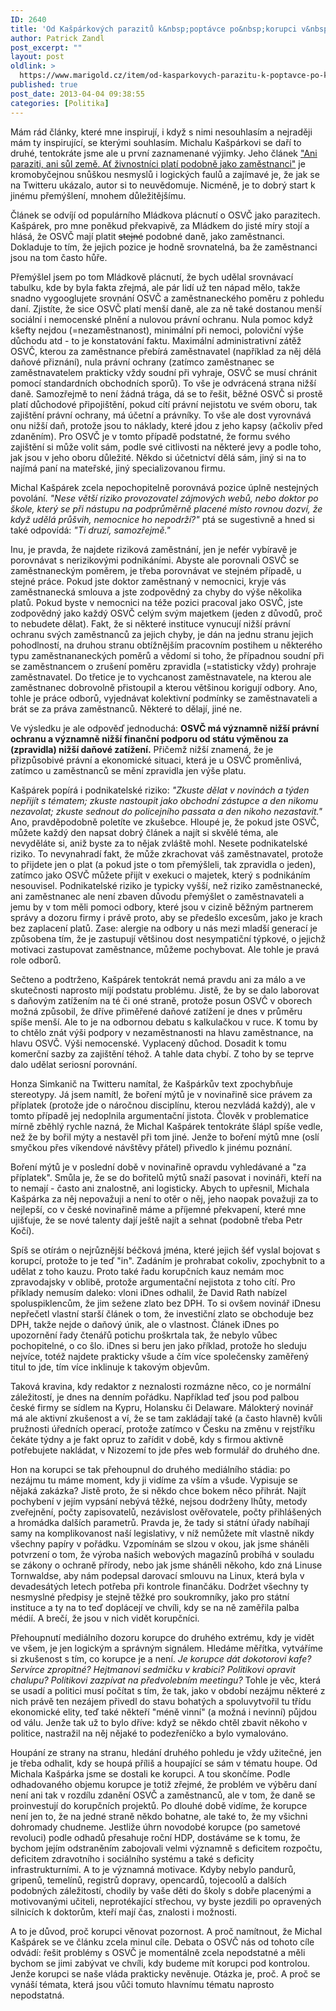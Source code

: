 ```yaml
---
ID: 2640
title: 'Od Kašpárkových parazitů k&nbsp;poptávce po&nbsp;korupci v&nbsp;médiích'
author: Patrick Zandl
post_excerpt: ""
layout: post
oldlink: >
  https://www.marigold.cz/item/od-kasparkovych-parazitu-k-poptavce-po-korupci-v-mediich
published: true
post_date: 2013-04-04 09:38:55
categories: [Politika]
---
```

<p>Mám rád články, které mne inspirují, i když s nimi nesouhlasím a nejraději mám ty inspirující, se kterými souhlasím. Michalu Kašpárkovi se daří to druhé, tentokráte jsme ale u první zaznamenané výjimky. Jeho článek <a href="http://www.penize.cz/dan-z-prijmu/252276-ani-paraziti-ani-sul-zeme-at-zivnostnici-plati-podobne-jako-zamestnanci">"Ani paraziti, ani sůl země. Ať živnostníci platí podobně jako zaměstnanci"</a> je kromobyčejnou snůškou nesmyslů i logických faulů a zajímavé je, že jak se na Twitteru ukázalo, autor si to neuvědomuje. Nicméně, je to dobrý start k jinému přemýšlení, mnohem důležitějšímu.</p>


<p>Článek se odvíjí od populárního Mládkova plácnutí o OSVČ jako parazitech. Kašpárek, pro mne poněkud překvapivě, za Mládkem do jisté míry stojí a hlásá, že OSVČ mají platit <span style="text-decoration: line-through;">stejné</span> podobné daně, jako zaměstnanci. Dokladuje to tím, že jejich pozice je hodně srovnatelná, ba že zaměstnanci jsou na tom často hůře.</p>

<p>Přemýšlel jsem po tom Mládkově plácnutí, že bych udělal srovnávací tabulku, kde by byla fakta zřejmá, ale pár lidí už ten nápad mělo, takže snadno vygooglujete srovnání OSVČ a zaměstnaneckého poměru z pohledu daní. Zjistíte, že sice OSVČ platí menší daně, ale za ně také dostanou menší sociální i nemocenské plnění a nulovou právní ochranu. Nula pomoc když kšefty nejdou (=nezaměstnanost), minimální při nemoci, poloviční výše důchodu atd - to je konstatování faktu. Maximální administrativní zátěž OSVČ, kterou za zaměstnance přebírá zaměstnavatel (například za něj dělá daňové přiznání), nula právní ochrany (zatímco zaměstnanec se zaměstnavatelem prakticky vždy soudní při vyhraje, OSVČ se musí chránit pomocí standardních obchodních sporů). To vše je odvrácená strana nižší daně. Samozřejmě to není žádná trága, dá se to řešit, běžné OSVČ si prostě platí důchodové připojištění, pokud cítí právní nejistotu ve svém oboru, tak zajištění právní ochrany, má účetní a právníky. To vše ale dost vyrovnává onu nižší daň, protože jsou to náklady, které jdou z jeho kapsy (ačkoliv před zdaněním). Pro OSVČ je v tomto případě podstatné, že formu svého zajištění si může volit sám, podle své citlivosti na některé jevy a podle toho, jak jsou v jeho oboru důležité. Někdo si účetnictví dělá sám, jiný si na to najímá paní na mateřské, jiný specializovanou firmu.</p>

<p>Michal Kašpárek zcela nepochopitelně porovnává pozice úplně nestejných povolání.<em> "Nese větší riziko provozovatel zájmových webů, nebo doktor po škole, který se při nástupu na podprůměrně placené místo rovnou dozví, že když udělá průšvih, nemocnice ho nepodrží?"</em> ptá se sugestivně a hned si také odpovídá: <em>"Ti druzí, samozřejmě."</em></p>

<p>Inu, je pravda, že najdete riziková zaměstnání, jen je nefér vybíravě je porovnávat s nerizikovými podnikáními. Abyste ale porovnali OSVČ se zaměstnaneckým poměrem, je třeba porovnávat ve stejném případě, u stejné práce. Pokud jste doktor zaměstnaný v nemocnici, kryje vás zaměstnanecká smlouva a jste zodpovědný za chyby do výše několika platů. Pokud byste v nemocnici na téže pozici pracoval jako OSVČ, jste zodpovědný jako každý OSVČ celým svým majetkem (jeden z důvodů, proč to nebudete dělat). Fakt, že si některé instituce vynucují nižší právní ochranu svých zaměstnanců za jejich chyby, je dán na jednu stranu jejich pohodlností, na druhou stranu obtížnějším pracovním postihem u některého typu zaměstnananeckých poměrů a vědomí si toho, že případnou soudní při se zaměstnancem o zrušení poměru zpravidla (=statisticky vždy) prohraje zaměstnavatel. Do třetice je to vychcanost zaměstnavatele, na kterou ale zaměstnanec dobrovolně přistoupil a kterou většinou korigují odbory. Ano, tohle je práce odborů, vyjednávat kolektivní podmínky se zaměstnavateli a brát se za práva zaměstnanců. Některé to dělají, jiné ne.</p>

<p>Ve výsledku je ale odpověď jednoduchá: <strong>OSVČ má významně nižší právní ochranu a významně nižší finanční podporu od státu výměnou za (zpravidla) nižší daňové zatížení.</strong> Přičemž nižší znamená, že je přizpůsobivé právní a ekonomické situaci, která je u OSVČ proměnlivá, zatímco u zaměstnanců se mění zpravidla jen výše platu.</p>

<p>Kašpárek popírá i podnikatelské riziko: <em>"Zkuste dělat v novinách a týden nepřijít s tématem; zkuste nastoupit jako obchodní zástupce a den nikomu nezavolat; zkuste sednout do policejního passata a den nikoho nezastavit."</em> Ano, pravděpodobně poletíte ve zkušebce. Hloupé je, že pokud jste OSVČ, můžete každý den napsat dobrý článek a najít si skvělé téma, ale nevyděláte si, aniž byste za to nějak zvláště mohl. Nesete podnikatelské riziko. To nevynahradí fakt, že může zkrachovat váš zaměstnavatel, protože to přijdete jen o plat (a pokud jste o tom přemýšleli, tak zpravidla o jeden), zatímco jako OSVČ můžete přijít v exekuci o majetek, který s podnikáním nesouvisel. Podnikatelské riziko je typicky vyšší, než riziko zaměstnanecké, ani zaměstnanec ale není zbaven důvodu přemýšlet o zaměstnavateli a jemu by v tom měli pomoci odbory, které jsou v cizině běžným partnerem správy a dozoru firmy i právě proto, aby se předešlo excesům, jako je krach bez zaplacení platů. Zase: alergie na odbory u nás mezi mladší generací je způsobena tím, že je zastupují většinou dost nesympatiční týpkové, o jejichž motivaci zastupovat zaměstnance, můžeme pochybovat. Ale tohle je pravá role odborů.</p>

<p>Sečteno a podtrženo, Kašpárek tentokrát nemá pravdu ani za málo a ve skutečnosti naprosto míjí podstatu problému. Jistě, že by se dalo laborovat s daňovým zatížením na té či oné straně, protože posun OSVČ v oborech možná způsobil, že dříve přiměřené daňové zatížení je dnes v průměru spíše menší. Ale to je na odbornou debatu s kalkulačkou v ruce. K tomu by to chtělo znát výši podpory v nezaměstnanosti na hlavu zaměstnance, na hlavu OSVČ. Výši nemocenské. Vyplacený důchod. Dosadit k tomu komerční sazby za zajištění téhož. A tahle data chybí. Z toho by se teprve dalo udělat seriosní porovnání.</p>

<p>Honza Simkanič na Twitteru namítal, že Kašpárkův text zpochybňuje stereotypy. Já jsem namítl, že boření mýtů je v novinařině sice právem za příplatek (protože jde o náročnou disciplínu, kterou nezvládá každý), ale v tomto případě jej nedoplnila argumentační jistota. Člověk v problematice mírně zběhlý rychle nazná, že Michal Kašpárek tentokráte šlápl spíše vedle, než že by bořil mýty a nestavěl při tom jiné. Jenže to boření mýtů mne (oslí smyčkou přes víkendové návštěvy přátel) přivedlo k jinému poznání.</p>

<p>Boření mýtů je v poslední době v novinařině opravdu vyhledávané a "za příplatek". Smůla je, že se do bořitelů mýtů snaží pasovat i novináři, kteří na to nemají - často ani znalostně, ani logisticky. Abych to upřesnil, Michala Kašpárka za něj nepovažuji a není to otěr o něj, jeho naopak považuji za to nejlepší, co v české novinařině máme a příjemné překvapení, které mne ujišťuje, že se nové talenty dají ještě najít a sehnat (podobně třeba Petr Kočí).</p>

<p>Spíš se otírám o nejrůznější béčková jména, které jejich šéf vyslal bojovat s korupcí, protože to je teď "in". Zadáním je prohrabat cokoliv, zpochybnit to a udělat z toho kauzu. Proto také řadu korupčních kauz nemám moc zpravodajsky v oblibě, protože argumentační nejistota z toho cítí. Pro příklady nemusím daleko: vloni iDnes odhalil, že David Rath nabízel spoluspiklencům, že jim sežene zlato bez DPH. To si ovšem novinář iDnesu nepřečetl vlastní starší článek o tom, že investiční zlato se obchoduje bez DPH, takže nejde o daňový únik, ale o vlastnost. Článek iDnes po upozornění řady čtenářů potichu proškrtala tak, že nebylo vůbec pochopitelné, o co šlo. iDnes si beru jen jako příklad, protože ho sleduju nejvíce, totéž najdete prakticky všude a čím více společensky zaměřený titul to jde, tím více inklinuje k takovým objevům. </p>

<p>Taková kravina, kdy redaktor z neznalosti rozmázne něco, co je normální záležitostí, je dnes na denním pořádku. Například teď jsou pod palbou české firmy se sídlem na Kypru, Holansku či Delaware. Málokterý novinář má ale aktivní zkušenost a ví, že se tam zakládají také (a často hlavně) kvůli pružnosti úředních operací, protože zatímco v Česku na změnu v rejstříku čekáte týdny a je fakt opruz to zařídit v době, kdy s firmou aktivně potřebujete nakládat, v Nizozemí to jde přes web formulář do druhého dne.</p>

<p>Hon na korupci se tak přehoupnul do druhého mediálního stádia: po nezájmu tu máme moment, kdy ji vidíme za vším a všude. Vypisuje se nějaká zakázka? Jistě proto, že si někdo chce bokem něco přihrát. Najít pochybení v jejím vypsání nebývá těžké, nejsou dodrženy lhůty, metody zveřejnění, počty zapisovatelů, nezávislost ověřovatele, počty přihlášených a hromádka dalších parametrů. Pravda je, že tady si státní úřady nabíhají samy na komplikovanost naší legislativy, v níž nemůžete mít vlastně nikdy všechny papíry v pořádku. Vzpomínám se slzou v okou, jak jsme sháněli potvrzení o tom, že výroba našich webových magazínů probíhá v souladu se zákony o ochraně přírody, nebo jak jsme sháněli někoho, kdo zná Linuse Tornwaldse, aby nám podepsal darovací smlouvu na Linux, která byla v devadesátých letech potřeba při kontrole finančáku. Dodržet všechny ty nesmyslné předpisy je stejně těžké pro soukromníky, jako pro státní instituce a ty na to teď doplácejí ve chvíli, kdy se na ně zaměřila palba médií. A brečí, že jsou v nich vidět korupčníci.</p>

<p>Přehoupnutí mediálního dozoru korupce do druhého extrému, kdy je vidět ve všem, je jen logickým a správným signálem. Hledáme měřítka, vytváříme si zkušenost s tím, co korupce je a není. <em>Je korupce dát dokotorovi kafe? Servírce zpropitné? Hejtmanovi sedmičku v krabici? Politikovi opravit chalupu? Politikovi zazpívat na předvolebním meetingu? </em>Tohle je věc, která se usadí a politici musí počítat s tím, že tak, jako v období nezájmu některé z nich právě ten nezájem přivedl do stavu bohatých a spoluvytvořil tu třídu ekonomické elity, teď také někteří "méně vinní" (a možná i nevinní) půjdou od válu. Jenže tak už to bylo dříve: když se někdo chtěl zbavit někoho v politice, nastražil na něj nějaké to podezřeníčko a bylo vymalováno.</p>

<p>Houpání ze strany na stranu, hledání druhého pohledu je vždy užitečné, jen je třeba odhalit, kdy se houpá příliš a houpající se sám v tématu houpe. Od Michala Kašpárka jsme se dostali ke korupci. A tou skončíme. Podle odhadovaného objemu korupce je totiž zřejmé, že problém ve výběru daní není ani tak v rozdílu zdanění OSVČ a zaměstnanců, ale v tom, že daně se proinvestují do korupčních projektů. Po dlouhé době vidíme, že korupce není jen to, že na jedné straně někdo bohatne, ale také to, že my všichni dohromady chudneme. Jestliže úhrn novodobé korupce (po sametové revoluci) podle odhadů přesahuje roční HDP, dostáváme se k tomu, že bychom jejím odstraněním zabojovali velmi významně s deficitem rozpočtu, deficitem zdravotního i sociálního systému a také s deficity infrastrukturními. A to je významná motivace. Kdyby nebylo pandurů, gripenů, temelínů, registrů dopravy, opencardů, tojecoolů a dalších podobných záležitostí, chodily by vaše děti do školy s dobře placenými a motivovanými učiteli, neprotékající střechou, vy byste jezdili po opravených silnicích k doktorům, kteří mají čas, znalosti i možnosti.</p>

<p>A to je důvod, proč korupci věnovat pozornost. A proč namítnout, že Michal Kašpárek se ve článku zcela minul cíle. Debata o OSVČ nás od tohoto cíle odvádí: řešit problémy s OSVČ je momentálně zcela nepodstatné a měli bychom se jimi zabývat ve chvíli, kdy budeme mít korupci pod kontrolou. Jenže korupci se naše vláda prakticky nevěnuje. Otázka je, proč. A proč se vynáší témata, která jsou vůči tomuto hlavnímu tématu naprosto nepodstatná.</p>

<p> </p>
